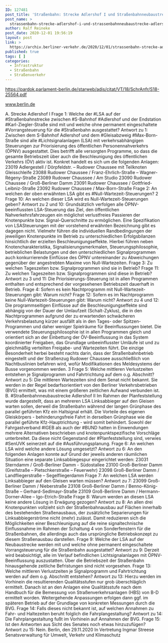 ```yaml
---
ID: 127481
post_title: 'Straßenbahn: Strecke Adlershof I und Straßenbahnneubaustrecke Adlershof II, aus Senat'
post_name: >
  strassenbahn-strecke-adlershof-i-und-strassenbahnneubaustrecke-adlershof-ii-aus-senat
author: Ralf Reineke
post_date: 2020-12-01 19:56:19
layout: post
link: >
  https://archiv.berliner-verkehr.de/2020/12/01/strassenbahn-strecke-adlershof-i-und-strassenbahnneubaustrecke-adlershof-ii-aus-senat/
published: true
tags: [ ]
categories:
  - Infrastruktur
  - Straßenbahn
  - Straßenverkehr
---
```

https://pardok.parlament-berlin.de/starweb/adis/citat/VT/18/SchrAnfr/S18-25564.pdf

www.berlin.de

A. Strecke Adlershof I
Frage 1:
Welche der #LSA auf der #Straßenbahnstrecke zwischen #S-Bahnhof #Adlershof und der Endstation #Karl-Ziegler-Straße sind mit und welche ohne permanent eingeschaltete #Vorrangsteuerung für die #Straßenbahn
ausgestattet?
Antwort zu 1:
Zwischen dem S-Bahnhof Adlershof und dem #Gleisabzweig #Max-Born-Straße sind alle
#Lichtsignalanlagen (LSA) mit verkehrsabhängigen Steuerungen zur Priorisierung des
öffentlichen Personennahverkehrs (ÖPNV) ausgestattet. Dies betrifft alle versorgten
Programme, so dass die gesamte Betriebszeit über auch die Beschleunigung des
öffentlichen Verkehrs (ÖV) aktiv ist.
Konkret handelt es sich um die folgenden Anlagen:
23019 Adlergestell / Dörpfeldstr. – Rudower Chaussee mit Teilknoten Gleisschleife
23088 Rudower Chaussee / Franz-Ehrlich-Straße – Wagner-Régeny-Straße
23089 Rudower Chaussee / Am Studio
23090 Rudower Chaussee / Groß-Berliner Damm
23091 Rudower Chaussee / Gottfried-Leibniz-Straße
23092 Rudower Chaussee / Max-Born-Straße
Frage 2:
An welchen der oben erwähnten LSA gibt es #Null-Wartezeit-Steuerungen?
2
Frage 10:
An welchen dieser LSA wird es Null-Wartezeit-Steuerungen geben?
Antwort zu 2 und 10:
Grundsätzlich verfolgen alle ÖPNV-beeinflussten LSA-Steuerung das Ziel, den
öffentlichen Nahverkehrsfahrzeugen ein möglichst verlustfreies Passieren der
Knotenpunkte bzw. Signal-Querschnitte zu ermöglichen. Eine Spezifikation von LSASteuerungen mit der vorstehend erwähnten Bezeichnung gibt es dagegen nicht. Vielmehr
führen die individuellen Randbedingungen der jeweiligen Knotenpunkte im Betrieb zu
unterschiedlichen Erfolgsbilanzen hinsichtlich der erzielten Beschleunigungseffekte.
Hierbei führen neben Knotencharakteristika, Signalisierungsmerkmalen,
Steuerungsphilosophie, betrieblichen Belastungen und den unterschiedlichen
Signalprogrammen auch konkurrierende Einflüsse des ÖPNV untereinander zu
Abweichungen gegenüber der angestrebten Maxime von Null-Wartezeiten.
Frage 3:
Zu welchen Tageszeiten bzw. Signalprogrammen sind sie in Betrieb?
Frage 11:
Zu welchen Tageszeiten bzw. Signalprogrammen sind diese in Betrieb?
Antwort zu 3 und 11:
Die Priorisierungs-Steuerung ist in allen Programmen enthalten und entsprechend der
vorgesehenen Betriebszeit dauerhaft in Betrieb.
Frage 4:
Sofern es kein Nachtprogramm mit Null-Wartezeit-Steuerungen gibt: Warum nicht?
Frage 12:
Sofern es im Nachtprogramm keine Null-Wartezeit-Steuerungen gibt: Warum nicht?
Antwort zu 4 und 12:
Die programmseitigen Einflüsse auf die Beschleunigungseffekte sind abhängig von der
Dauer der Umlaufzeit (Schalt-Zyklus), die in den Nachtprogrammen aufgrund der zu
erwartenden schwächeren Verkehrsbelastung kürzer ausfällt als in den Tages- oder
Spitzen-Programmen und daher weniger Spielräume für Beeinflussungen bietet. Die
verwendete Steuerungsphilosophie ist in allen Programmen gleich und orientiert sich an
der Einbettung der ÖV-Beeinflussung in das System koordinierter Freigaben, das
Grundlage unbeeinflusster Umläufe ist und zu gleichmäßig verteilten Freigabe- und
Wartezeiten führt.
Die einzige Besonderheit herbei besteht nachts darin, dass der Straßenbahnbetrieb
eingestellt und der Straßenzug Rudower Chaussee ausschließlich von Nachtbuslinien
befahren wird, wofür Modifikationen des Meldesystems der Busse vorgenommen werden.
3
Frage 5:
Welche mittleren Verlustzeiten entstehen je Signalprogramm und Fahrtrichtung auf dem o.g. Abschnitt?
Antwort zu 5:
Die mittleren Wartezeiten sind dem Senat nicht bekannt. Sie werden in der Regel
bedarfsorientiert von den Berliner Verkehrsbetrieben (BVG) ermittelt, was mit einem
größeren zeitlichen Aufwand verbunden ist.
B. #Straßenbahnneubaustrecke Adlershof II
Im Rahmen der Planfeststellung wurde dargestellt, dass an mehreren LSA Linksabbieger auf den Gleisen
warten sollen, derweil die Straßenbahn während der langen Grünphase des parallel geführten Kfz ein
Haltsignal erhält. Die Vorteile des eigenen Gleiskörpers - behinderungsfreie Fahrt in derselben Grünphase
wie die parallel geführte Kfz-Hauptrichtung - wird somit behindert.
Sowohl der Fahrgastverband #IGEB als auch der #BUND hatten in Einwendungen mehrere Alternativen
beschrieben und knotenpunktspezifische Vorschläge unterbreitet. Da diese nicht Gegenstand der
#Planfeststellung sind, verwies #SenUVK seinerzeit auf die #Ausführungsplanung.
Frage 6:
An welchen LSA wird welche andere Lösung umgesetzt?
Antwort zu 6:
An den folgenden Anlagen konnte auf Grund der jeweils anderen räumlichen Situation
eine separate Linksabbiegespur eingerichtet werden:
23031 Sterndamm / Groß-Berliner Damm - Südostallee
23100 Groß-Berliner Damm (Greifstraße – Pietschkerstraße – Feuerwehr)
23098 Groß-Berliner Damm / Landfliegerstraße – Segelfliegerdamm
Frage 7:
An welchen LSA werden Linksabbieger auf den Gleisen warten müssen?
Antwort zu 7:
23099 Groß-Berliner Damm / Nieberstraße
23108 Groß-Berliner Damm / Benno-König-Straße – Gerhard-Sedlmayr-Straße
23109 Groß-Berlinre Damm / Hermann-Dorner-Allee – Igo-Etrich-Straße
Frage 8:
Warum werden an diesen LSA keine andere Lösung in Erwägung gezogen?
Antwort zu 8:
An allen drei Knotenpunkten vollzieht sich der Straßenbahnausbau auf Flächen innerhalb
des bestehenden Straßenausbaus, der zusätzliche Separierungen für
Linksabbiegerströme nicht (mehr) zulässt. Damit reduzieren sich die Möglichkeiten einer
Beschleunigung auf die reine signaltechnische Einflussnahme im Rahmen der Schaltung
4
von Sonderfenstern für die Straßenbahnen, die allerdings auch das ursprüngliche
Betriebskonzept zu diesem Straßenausbau darstellen.
Frage 9:
Welche der LSA auf der Neubaustrecke werden mit und welche ohne permanent eingeschaltete
Vorrangsteuerung für die Straßenbahn ausgestattet?
Antwort zu 9:
Derzeit wird beabsichtigt, alle im Verlauf befindlichen Lichtsignalanlagen mit ÖPNV-Beeinflussung auszustatten. Über die Betriebszeit der Straßenbahn hinausgehende zeitliche Befristungen sind nicht vorgesehen.
Frage 13:
Welche mittleren Verlustzeiten je Signalprogramm und Fahrtrichtung werden auf dem o.g. Abschnitt
entstehen?
Antwort zu 13:
Hierzu werden im Vorhinein die resultierenden Qualitätsstufen nur grob überschläglich
ermittelt. Danach ist an den Anlagen eine Qualitätsstufe nach dem Handbuch für die
Bemessung von Straßenverkehrsanlagen (HBS) von B-D ermittelt worden. Weitergehende
Anpassungen erfolgen dann ggf. im späteren Betrieb auf der Grundlage von konkreten
Messungen durch die BVG.
Frage 14:
Falls dieses nicht bekannt ist, auf welchen Annahmen zu Fahr- und Haltezeiten beruht folglich die
Fahrplangestaltung?
Antwort zu 14:
Die Fahrplangestaltung fußt im Vorhinein auf Annahmen der BVG.
Frage 15:
Ist den Antworten aus Sicht des Senates noch etwas hinzuzufügen?
Antwort zu 15:
Nein.
Berlin, den 29.11.2020
In Vertretung
Ingmar Streese
Senatsverwaltung für
Umwelt, Verkehr und Klimaschutz
